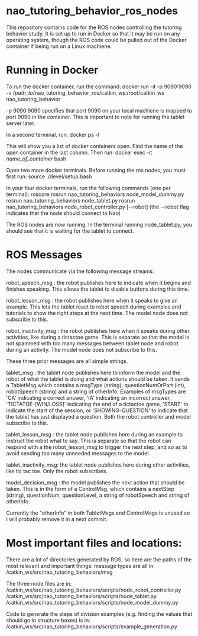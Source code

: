 # nao_tutoring_behavior_ros_nodes

This repository contains code for the ROS nodes controlling the tutoring behavior study. 
It is set up to run in Docker so that it may be run on any operating system, though the ROS code could be pulled out of the Docker container if being run on a Linux machiene.

# Running in Docker

To run the docker container, run the command:
docker run -it -p 9090:9090 -v  /*path_to*/nao_tutoring_behavior_ros/catkin_ws:/root/catkin_ws nao_tutoring_behavior

-p 9090:9090 specifies that port 9090 on your local machiene is mapped to port 9090 in the container. This is important to note for running the tablet server later.

In a second terminal, run:
docker ps -l

This will show you a list of docker containers open. Find the name of the open container in the last column. 
Then run:
docker exec -it *name_of_container* bash

Open two more docker terminals. Before running the ros nodes, you must first run:
source ./devel/setup.bash

In your four docker terminals, run the following commands (one per terminal):
roscore
rosrun nao_tutoring_behaviors node_model_dummy.py 
rosrun nao_tutoring_behaviors node_tablet.py 
rosrun nao_tutoring_behaviors node_robot_controller.py [--robot]            (the --robot flag indicates that the node should connect to Nao)

The ROS nodes are now running. In the terminal running node_tablet.py, you should see that it is waiting for the tablet to connect.

# ROS Messages
The nodes communicate via the following message streams:

robot_speech_msg : the robot publishes here to indicate when it begins and finishes speaking. This allows the tablet to disable buttons during this time.

robot_lesson_msg : the robot publishes here when it speaks to give an example. This lets the tablet react to robot speech during examples and tutorials to show the right steps at the next time. The model node does not subscribe to this.

robot_inactivity_msg : the robot publishes here when it speaks during other activities, like during a tictactoe game. This is separate so that the model is not spammed with too many messages between tablet node and robot during an activity. The model node does not subscribe to this.

These three prior messages are all simple strings.

tablet_msg : the tablet node publishes here to inform the model and the robot of what the tablet is doing and what actions should be taken. It sends a TabletMsg which contains a msgType (string), questionNumOrPart (int), robotSpeech (string) and a string of otherInfo.
Examples of msgTypes are 'CA' indicating a correct answer, 'IA' indicating an incorrect answer, 'TICTATOE-[WIN/LOSS]' indicating the end of a tictactoe game, 'START' to indicate the start of the session, or 'SHOWING-QUESTION' to indicate that the tablet has just displayed a question. Both the robot controller and model subscribe to this.

tablet_lesson_msg : the tablet node publishes here during an example to instruct the robot what to say. This is separate so that the robot can respond with a the robot_lesson_msg to trigger the next step, and so as to avoid sending too many unneeded messages to the model. 

tablet_inactivity_msg: the tablet node publishes here during other activities, like tic tac toe. Only the robot subscribes.

model_decision_msg : the model publishes the next action that should be taken. This is in the form of a ControlMsg, which contains a nextStep (string), questionNum, questionLevel, a string of robotSpeech and string of otherInfo.

Currently the "otherInfo" in both TabletMsgs and ControlMsgs is unused so I will probably remove it in a next commit. 

# Most important files and locations:
There are a lot of directories generated by ROS, so here are the paths of the most relevant and important things:
message types are all in /catkin_ws/src/nao_tutoring_behaviors/msg

The three node files are in:
/catkin_ws/src/nao_tutoring_behaviors/scripts/node_robot_controller.py
/catkin_ws/src/nao_tutoring_behaviors/scripts/node_tablet.py
/catkin_ws/src/nao_tutoring_behaviors/scripts/node_model_dummy.py

Code to generate the steps of division examples (e.g. finding the values that should go in structure boxes) is in:
/catkin_ws/src/nao_tutoring_behaviors/scripts/example_generation.py
